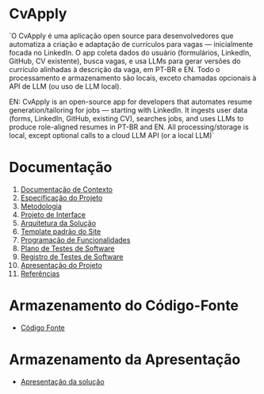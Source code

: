 # CvApply


`O CvApply é uma aplicação open source para desenvolvedores que automatiza a criação e adaptação de currículos para vagas — inicialmente focada no LinkedIn. O app coleta dados do usuário (formulários, LinkedIn, GitHub, CV existente), busca vagas, e usa LLMs para gerar versões do currículo alinhadas à descrição da vaga, em PT-BR e EN. Todo o processamento e armazenamento são locais, exceto chamadas opcionais à API de LLM (ou uso de LLM local).

EN: CvApply is an open-source app for developers that automates resume generation/tailoring for jobs — starting with LinkedIn. It ingests user data (forms, LinkedIn, GitHub, existing CV), searches jobs, and uses LLMs to produce role-aligned resumes in PT-BR and EN. All processing/storage is local, except optional calls to a cloud LLM API (or a local LLM)`



# Documentação

<ol>
<li><a href="docs/01-Documentação de Contexto.md"> Documentação de Contexto</a></li>
<li><a href="docs/02-Especificação do Projeto.md"> Especificação do Projeto</a></li>
<li><a href="docs/03-Metodologia.md"> Metodologia</a></li>
<li><a href="docs/04-Projeto de Interface.md"> Projeto de Interface</a></li>
<li><a href="docs/05-Arquitetura da Solução.md"> Arquitetura da Solução</a></li>
<li><a href="docs/06-Template padrão do Site.md"> Template padrão do Site</a></li>
<li><a href="docs/07-Programação de Funcionalidades.md"> Programação de Funcionalidades</a></li>
<li><a href="docs/08-Plano de Testes de Software.md"> Plano de Testes de Software</a></li>
<li><a href="docs/09-Registro de Testes de Software.md"> Registro de Testes de Software</a></li>
<li><a href="docs/10-Apresentação do Projeto.md"> Apresentação do Projeto</a></li>
<li><a href="docs/11-Referências.md"> Referências</a></li>
</ol>



# Armazenamento do Código-Fonte

* <a href="src/README.md">Código Fonte</a>

# Armazenamento da Apresentação

* <a href="presentation/README.md">Apresentação da solução</a>
